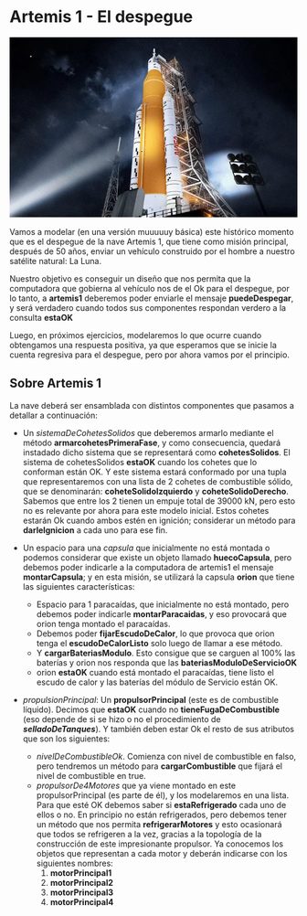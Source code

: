 # Artemis 1 - El despegue
![Portada](artemis1.png)

Vamos a modelar (en una versión muuuuuy básica) este histórico momento que es el despegue de la nave Artemis 1, que tiene como misión principal, después de 50 años, enviar un vehículo construido por el hombre a nuestro satélite natural: La Luna.

Nuestro objetivo es conseguir un diseño que nos permita que la computadora que gobierna al vehículo nos de el Ok para el despegue, por lo tanto, a **artemis1** deberemos poder enviarle el mensaje **puedeDespegar**, y será verdadero cuando todos sus componentes respondan verdero a la consulta **estaOK** 

Luego, en próximos ejercicios, modelaremos lo que ocurre cuando obtengamos una respuesta positiva, ya que esperamos que se inicie la cuenta regresiva para el despegue, pero por ahora vamos por el principio.

## Sobre Artemis 1
La nave deberá ser ensamblada con distintos componentes que pasamos a detallar a continuación:

  - Un _sistemaDeCohetesSolidos_ que deberemos armarlo mediante el método **armarcohetesPrimeraFase**, y como consecuencia, quedará instadado dicho sistema que se representará como **cohetesSolidos**. El sistema de cohetesSolidos **estaOK** cuando los  cohetes que lo conforman están OK. Y este sistema estará conformado por una tupla que representaremos con una lista de 2 cohetes de combustible sólido, que se denominarán: **coheteSolidoIzquierdo** y **coheteSolidoDerecho**. Sabemos que entre los 2 tienen un empuje total de 39000 kN, pero esto no es relevante por ahora para este modelo inicial. Estos cohetes estarán Ok cuando ambos estén en ignición; considerar un método para **darleIgnicion** a cada uno para ese fin.


-	Un espacio para una _capsula_ que inicialmente no está montada o podemos considerar que existe un objeto llamado **huecoCapsula**, pero debemos poder indicarle a la computadora de artemis1 el mensaje **montarCapsula**; y en esta misión, se utilizará la capsula **orion** que tiene las siguientes características:
    * Espacio para 1 paracaídas, que inicialmente no está montado, pero debemos poder indicarle **montarParacaidas**, y eso provocará que orion tenga montado el paracaídas.
    * Debemos poder **fijarEscudoDeCalor**, lo que provoca que orion tenga el **escudoDeCalorListo** solo luego de llamar a ese método.
    * Y **cargarBateriasModulo**. Esto consigue que se carguen al 100% las baterías y orion nos responda que las **bateriasModuloDeServicioOK**
    * orion **estaOK** cuando está montado el paracaídas, tiene listo el escudo de calor y las baterías del módulo de Servicio están OK.


-	_propulsionPrincipal_:  Un **propulsorPrincipal**  (este es de combustible líquido). Decimos que **estaOK** cuando no **tieneFugaDeCombustible** (eso depende de si se hizo o no el procedimiento de **_selladoDeTanques_**). Y también deben estar Ok el resto de sus atributos que son los siguientes:
    * _nivelDeCombustibleOk_. Comienza con nivel de combustible en falso, pero tendremos un método para **cargarCombustible** que fijará el nivel de combustible en true.
    * _propulsorDe4Motores_ que ya viene montado en este propulsorPrincipal (es parte de él), y los modelaremos en una lista. Para que esté OK debemos saber si **estaRefrigerado** cada uno de ellos o no. En principio no están refrigerados, pero debemos tener un método que nos permita **refrigerarMotores** y esto ocasionará que todos se refrigeren a la vez, gracias a la topología de la construcción de este impresionante propulsor. Ya conocemos los objetos que representan a cada motor y deberán indicarse con los siguientes nombres:
        1)	**motorPrincipal1**
        2)	**motorPrincipal2**
        3)	**motorPrincipal3**
        4)	**motorPrincipal4**

